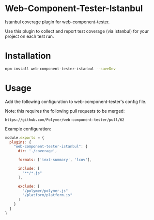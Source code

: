 Web-Component-Tester-Istanbul
=============================

Istanbul coverage plugin for web-component-tester.

Use this plugin to collect and report test coverage (via istanbul) for
your project on each test run.

# Installation

```sh
npm install web-component-tester-istanbul --saveDev
```

# Usage

Add the following configuration to web-component-tester's config file.

Note: this requires the following pull requests to be merged:

    https://github.com/Polymer/web-component-tester/pull/62

Example configuration:

```js
module.exports = {
  plugins: {
    "web-component-tester-istanbul": {
      dir: './coverage',

      formats: ['text-summary', 'lcov'],

      include: [
        "**/*.js"
      ],

      exclude: [
        "/polymer/polymer.js"
        "/platform/platform.js"
      ]
    }
  }
}
```
